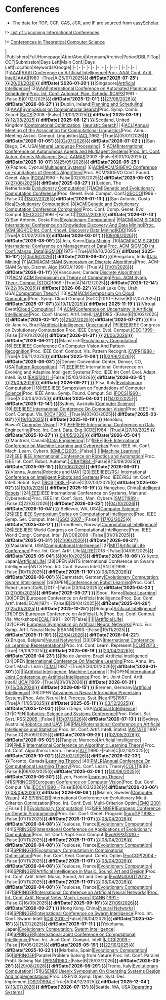 # Conferences

- The data for TOP, CCF, CAS, JCR, and IF are sourced from [easyScholar](https://www.easyscholar.cc/).

!> [List of Upcoming International Conferences](https://internationalconferencealerts.com/all-events.php)

!> [Conferences in Theoretical Computer Science](https://www.lix.polytechnique.fr/~hermann/conf.php)

|  |Publishers|Full/Homepage|Abbr/About|Acronym/Archive|Period/DBLP|Top|CCF|Submission|Days Left|Main Conf.|Days Left|Location|Keywords/Google|
|- |-         |-            |-         |-              |-          |-  |-  |-         |-        |          |-        |-       |-              |
|1|[AAAI](https://www.aaai.org/)|[AAAI Conference on Artificial Intelligence](https://aaai.org/Conferences/conferences.php)|[Proc. AAAI Conf. Artif. Intell.](https://ojs.aaai.org/index.php/AAAI/about)|[AAAI](https://ojs.aaai.org/index.php/AAAI/issue/archive)|1980 -|True|A|25/07/2025|**{{ diffDate('2025-07-25') }}**|[20/01/2026](https://aaai.org/conference/aaai/aaai-26/)|**{{ diffDate('2026-01-20') }}**|Singapore|[Artificial Intelligence](https://www.google.com/search?q=Artificial+Intelligence)|
|2|[AAAI](https://www.aaai.org/)|[International Conference on Automated Planning and Scheduling](https://www.icaps-conference.org/)|[Proc. Int. Conf. Automat. Plan. Schedul.](https://www.icaps-conference.org/)|[ICAPS](https://ojs.aaai.org/index.php/ICAPS/issue/archive)|1991 -|False|B|01/12/2025|**{{ diffDate('2025-12-01') }}**|[27/06/2026](https://icaps26.icaps-conference.org/)|**{{ diffDate('2026-06-27') }}**|Dublin, Ireland|[Planning and Scheduling](https://www.google.com/search?q=Planning+and+Scheduling)|
|3|[AAAI](https://www.aaai.org/)|[Symposium on Combinatorial Search](http://search-conference.org)|Proc. Symp. Comb. Search|[SoCS](https://ojs.aaai.org/index.php/SOCS/issue/archive)|2008 -|False||19/03/2025|**{{ diffDate('2025-03-19') }}**|[12/08/2025](https://socs25.search-conference.org/)|**{{ diffDate('2025-08-12') }}**|Scotland, United Kingdom|[Combinatorial Optimization](https://www.google.com/search?q=Combinatorial+Optimization); [Heuristic Search](https://www.google.com/search?q=Heuristic+Search)|
|4|[ACL](https://www.aclweb.org/)|[Annual Meeting of the Association for Computational Linguistics](https://aclanthology.org/venues/acl/)|Proc. Annu. Meeting Assoc. Comput. Linguistics|[ACL](https://aclanthology.org/venues/acl/)|1962 -|True|A|05/01/2026|**{{ diffDate('2026-01-05') }}**|[02/07/2026](https://2026.aclweb.org/)|**{{ diffDate('2026-07-02') }}**|San Diego, CA, USA|[Natural Language Processing](https://www.google.com/search?q=Natural+Language+Processing)|
|5|[ACM](https://www.acm.org/)|[International Conference on Autonomous Agents and Multiagent Systems](https://www.ifaamas.org/)|[Proc. Int. Conf. Auton. Agents Multiagent Syst.](https://www.ifaamas.org/)|[AAMAS](https://dl.acm.org/conference/aamas/proceedings)|2002 -|False|B|01/10/2025|**{{ diffDate('2025-10-01') }}**|[25/05/2026](https://cyprusconferences.org/aamas2026/)|**{{ diffDate('2026-05-25') }}**|Paphos, Cyprus|[Multiagent Systems](https://www.google.com/search?q=Multiagent+Systems)|
|6|[ACM](https://www.acm.org/)|[ACM/SIGEVO Conference on Foundations of Genetic Algorithms](https://sig.sigevo.org/FOGAs)|Proc. ACM/SIGEVO Conf. Found. Genet. Algo.|[FOGA](https://dl.acm.org/conference/foga)|1990 -|False||02/05/2025|**{{ diffDate('2025-05-02') }}**|[27/08/2025](https://naco.liacs.nl/foga2025/)|**{{ diffDate('2025-08-27') }}**|Leiden, The Netherlands|[Evolutionary Computation](https://www.google.com/search?q=Evolutionary+Computation)|
|7|[ACM](https://www.acm.org/)|[Genetic and Evolutionary Computation Conference](https://dl.acm.org/conference/gecco)|Proc. Genet. Evol. Comput. Conf.|[GECCO](https://dl.acm.org/conference/gecco)|1996 -|False|C|||[13/07/2026](https://gecco-2026.sigevo.org/HomePage)|**{{ diffDate('2026-07-13') }}**|San Antonio, Costa Rica|[Evolutionary Computation](https://www.google.com/search?q=Evolutionary+Computation)|
|8|[ACM](https://www.acm.org/)|[Genetic and Evolutionary Computation Conference Companion](https://dl.acm.org/conference/gecco)|Proc. Conf. Comp. Genet. Evol. Comput.|[GECCOC](https://dl.acm.org/conference/gecco)|1996 -|False|C|||[13/07/2026](https://gecco-2025.sigevo.org/HomePage)|**{{ diffDate('2026-07-13') }}**|San Antonio, Costa Rica|[Evolutionary Computation](https://www.google.com/search?q=Evolutionary+Computation)|
|9|[ACM](https://www.acm.org/)|[ACM SIGKDD International Conference on Knowledge Discovery And Data Mining](https://kdd.org)|[Proc. ACM SIGKDD Int. Conf. Knowl. Discovery Data Mining](https://kdd.org/about)|[KDD](https://dlnext.acm.org/conference/kdd/proceedings)|1995 -|True|A|01/02/2026|**{{ diffDate('2026-02-01') }}**|[09/08/2026](https://kdd2026.kdd.org/)|**{{ diffDate('2026-08-09') }}**|Jeju, Korea|[Data Mining](https://www.google.com/search?q=Data+Mining)|
|10|[ACM](https://www.acm.org/)|[ACM SIGKDD International Conference on Management of Data](https://sigmod.org/)|[Proc. ACM SIGMOD Int. Conf. Manag. Data](https://sigmod.org/about-sigmod/)|[SIGMOD](https://dl.acm.org/conference/mod/proceedings)|1975 -|True|A|10/10/2025|**{{ diffDate('2025-10-10') }}**|[05/06/2026](https://2026.sigmod.org/)|**{{ diffDate('2026-06-05') }}**|Bengaluru, India|[Data Mining](https://www.google.com/search?q=Data+Mining)|
|11|[ACM](https://www.acm.org/)|[ACM-SIAM Symposium on Discrete Algorithms](https://www.siam.org/conferences-events/siam-conferences)|Proc. ACM-SIAM Symp. Discret. Algo.|SODA|1990 -|True|A|||[11/01/2026](https://www.siam.org/conferences-events/siam-conferences/soda26/)|**{{ diffDate('2026-01-11') }}**|Vancouver, Canada|[Discrete Algorithms](https://www.google.com/search?q=Discrete+Algorithms)|
|12|[ACM](https://www.acm.org/)|[ACM Symposium on Theory of Computing](https://sigact.org/articles/conferences.html)|[Proc. ACM Symp. Theor. Comput.](https://acm-stoc.org/)|[STOC](https://dl.acm.org/conference/stoc)|1969 -|True|A|14/12/2025|**{{ diffDate('2025-12-14') }}**|[22/06/2026](https://acm-stoc.org/stoc2026/)|**{{ diffDate('2026-06-22') }}**|Salt Lake City, Utah, USA|[Computation Theory](https://www.google.com/search?q=Computation+Theory)|
|13|[ACM](https://www.acm.org/)|[ACM Symposium On Cloud Computing](https://acmsocc.org/)|Proc. Symp. Cloud Comput.|SoCC|2010 -|False|B|07/07/2025|**{{ diffDate('2025-07-07') }}**|[19/11/2025](https://acmsocc.org/2025/index.html)|**{{ diffDate('2025-11-19') }}**|Virtual Event|[Cloud Computing](https://www.google.com/search?q=Cloud+Computing)|
|14|[ACM](https://www.acm.org/)|[Conference on Uncertainty in Artificial Intelligence](https://www.auai.org/)|Proc. Conf. Uncert. Artif. Intell.|[UAI](https://dl.acm.org/conference/uai)|1985 -|False|B|10/02/2025|**{{ diffDate('2025-02-10') }}**|[21/07/2025](https://www.auai.org/uai2025/)|**{{ diffDate('2025-07-21') }}**|Rio de Janeiro, Brazil|[Artificial Intelligence](https://www.google.com/search?q=Artificial+Intelligence); [Uncertainty](https://www.google.com/search?q=Uncertainty)|
|15|[IEEE](https://ieeexplore.ieee.org/)|IEEE Congress on Evolutionary Computation|Proc. IEEE Congr. Evol. Comput.|[CEC](https://ieeexplore.ieee.org/xpl/conhome/1000284/all-proceedings)|[1999 -](https://dblp.org/db/conf/cec/index.html)|False||31/01/2026|**{{ diffDate('2026-01-31') }}**|[21/06/2026](https://attend.ieee.org/wcci-2026/)|**{{ diffDate('2026-06-21') }}**|Maastricht|[Evolutionary Computation](https://www.google.com/search?q=Evolutionary+Computation)|
|16|[IEEE](https://ieeexplore.ieee.org/)|[IEEE Conference On Computer Vision And Pattern Recognition](https://cvpr.thecvf.com/)|Proc. IEEE Conf. Comput. Vis. Pattern Recognit.|[CVPR](https://ieeexplore.ieee.org/xpl/conhome/1000147/all-proceedings)|[1988 -](https://dblp.org/db/conf/cvpr/index.html)|True|A|06/11/2025|**{{ diffDate('2025-11-06') }}**|[03/06/2026](https://cvpr.thecvf.com/Conferences/2026)|**{{ diffDate('2026-06-03') }}**|Denver Convention Center, Denver, CO, USA|[Pattern Recognition](https://www.google.com/search?q=Pattern+Recognition)|
|17|[IEEE](https://ieeexplore.ieee.org/)|IEEE International Conference on Evolving and Adaptive Intelligent Systems|Proc. IEEE Int Conf. Evol. Adapt. Intell. Syst.|[EAIS](https://ieeexplore.ieee.org/xpl/conhome/1800397/all-proceedings)|[2011 -](https://dblp.org/db/conf/eais/index.html)|False||15/03/2026|**{{ diffDate('2026-03-15') }}**|[21/09/2026](https://ai.dii.unipi.it/eais2026/)|**{{ diffDate('2026-09-21') }}**|Pisa, Italy|[Evolutionary Computation](https://www.google.com/search?q=Evolutionary+Computation)|
|18|[IEEE](https://ieeexplore.ieee.org/)|[IEEE Symposium on Foundations of Computer Science](https://ieee-focs.org/)|Proc. IEEE Annu. Symp. Found. Comput. Sci.|[FOCS](https://ieeexplore.ieee.org/xpl/conhome/1000292/all-proceedings)|[1960 -](https://dblp.org/db/conf/focs/index.html)|True|A|03/04/2025|**{{ diffDate('2025-04-03') }}**|[14/12/2025](https://focs.computer.org/2025/)|**{{ diffDate('2025-12-14') }}**|Sydney, Australia|[Computer Science](https://www.google.com/search?q=Computer+Science)|
|19|[IEEE](https://ieeexplore.ieee.org/)|[IEEE International Conference On Computer Vision](https://iccv.thecvf.com/)|Proc. IEEE Int. Conf. Comput. Vis.|[ICCV](https://ieeexplore.ieee.org/xpl/conhome/1000149/all-proceedings)|[1963 -](https://dblp.org/db/conf/iccv/index.html)|True|A|03/03/2025|**{{ diffDate('2025-03-03') }}**|[19/10/2025](https://iccv.thecvf.com/)|**{{ diffDate('2025-10-19') }}**|Honolulu, Hawai'i|[Computer Vision](https://www.google.com/search?q=Computer+Vision)|
|20|[IEEE](https://ieeexplore.ieee.org/)|[IEEE International Conference on Data Engineering](https://ieee-icde.org/)|Proc. Int. Conf. Data. Eng.|[ICDE](https://ieeexplore.ieee.org/xpl/conhome/1000178/all-proceedings)|[1984 -](https://dblp.org/db/conf/icde/index.html)|True|A|27/10/2025|**{{ diffDate('2025-10-27') }}**|[04/05/2026](https://icde2026.github.io/)|**{{ diffDate('2026-05-04') }}**|Montréal, Canada|[Data Engineering](https://www.google.com/search?q=Data+Engineering)|
|21|[IEEE](https://ieeexplore.ieee.org/)|[IEEE International Conference on Machine Learning and Cybernetics](https://www.icmlc.com/)|Proc. IEEE Int. Conf. Mach. Learn. Cybern.|[ICMLC](https://ieeexplore.ieee.org/xpl/conhome/1000424/all-proceedings)|[2005 -](https://dblp.org/db/conf/icmlc/index.html)|False|||||||[Machine Learning](https://www.google.com/search?q=Machine+Learning)|
|22|[IEEE](https://ieeexplore.ieee.org/)|[IEEE International Conference on Robotics and Automation](https://www.ieee-ras.org/conferences-workshops/fully-sponsored/icra)|Proc. IEEE Int. Conf. Robot. Automat.|[ICRA](https://ieeexplore.ieee.org/xpl/conhome/1000639/all-proceedings)|[1984 -](https://dblp.org/db/conf/icra/index.html)|False|B|15/09/2025|**{{ diffDate('2025-09-15') }}**|[01/06/2026](https://2026.ieee-icra.org/)|**{{ diffDate('2026-06-01') }}**|Vienna, Austria|[Robotics and UAV](https://www.google.com/search?q=Robotics+and+UAV)|
|23|[IEEE](https://ieeexplore.ieee.org/)|[IEEE/RSJ International Conference on Intelligent Robots and Systems](https://www.ieee-ras.org/conferences-workshops/financially-co-sponsored/iros)|Proc. IEEE/RSJ Int. Conf. Intell. Robot. Syst.|[IROS](https://ieeexplore.ieee.org/xpl/conhome/1000393/all-proceedings)|[1988 -](https://dblp.org/db/conf/iros/index.html)|False|C|02/03/2025|**{{ diffDate('2025-03-02') }}**|[19/10/2025](http://www.iros25.org/)|**{{ diffDate('2025-10-19') }}**|Hangzhou, China|[Intelligent Robots](https://www.google.com/search?q=Intelligent+Robots)|
|24|[IEEE](https://ieeexplore.ieee.org/)|IEEE International Conference on Systems, Man and Cybernetics|Proc. IEEE Int. Conf. Syst., Man, Cybern.|[SMC](https://ieeexplore.ieee.org/xpl/conhome/1000738/all-proceedings)|[1989 -](https://dblp.org/db/conf/smc/index.html)|False|C|22/03/2026|**{{ diffDate('2026-03-22') }}**|[04/10/2026](https://www.ieeesmc2026.org/)|**{{ diffDate('2026-10-04') }}**|Bellevue, WA, USA|[Computer Science](https://www.google.com/search?q=Computer+Science)|
|25|[IEEE](https://ieeexplore.ieee.org/)|[IEEE Symposium Series on Computational Intelligence](https://ieee-ssci.org/)|Proc. IEEE Symp. Ser. Comput. Intell.|[SSCI](https://ieeexplore.ieee.org/xpl/conhome/1811304/all-proceedings)|[2007 -](https://dblp.org/db/conf/ssci/index.html)|False||||[17/03/2025](https://ieee-ssci.org/)|**{{ diffDate('2025-03-17') }}**|Trondheim, Norway|[Computational Intelligence](https://www.google.com/search?q=Computational+Intelligence)|
|26|[IEEE](https://ieeexplore.ieee.org/)|IEEE World Congress on Computational Intelligence|Proc. IEEE World Congr. Comput. Intell.|WCCI|2008 -|False||31/01/2025|**{{ diffDate('2025-01-31') }}**|[21/06/2026](https://attend.ieee.org/wcci-2026/)|**{{ diffDate('2026-06-21') }}**|Maastricht, USA|[Computational Intelligence](https://www.google.com/search?q=Computational+Intelligence)|
|27|[MIT](https://direct.mit.edu/)|[Artificial Life Conference](https://direct.mit.edu/isal)|Proc. Int. Conf. Artif. Life|[ALIFE](https://direct.mit.edu/isal)|2018 -|False||04/05/2025|**{{ diffDate('2025-05-04') }}**|[06/10/2025](https://2025.alife.org/)|**{{ diffDate('2025-10-06') }}**|Kyoto,  Japan|[Artificial Life](https://www.google.com/search?q=Artificial+Life)|
|28|OPEN|ANTS International Conference on Swarm Intelligence|ANTS Proc. Int. Conf. Swarm Intell.|ANTS|1998 -|False||10/11/2025|**{{ diffDate('2025-11-10') }}**|[08/06/2026](https://ants2026.org/)|**{{ diffDate('2026-06-08') }}**|Darmstadt, Germany|[Evolutionary Computation](https://www.google.com/search?q=Evolutionary+Computation); [Swarm Intelligence](https://www.google.com/search?q=Swarm+Intelligence)|
|29|OPEN|[Conference on Robot Learning](https://www.corl.org/)|Proc. Conf. Robot Learn.|CoRL|2017 -|False||23/04/2025|**{{ diffDate('2025-04-23') }}**|[27/09/2025](https://www.corl.org/)|**{{ diffDate('2025-09-27') }}**|Seoul, Korea|[Robot Learning](https://www.google.com/search?q=Robot+Learning)|
|30|OPEN|European Conference on Artificial Intelligence|Proc. Eur. Conf. Artif. Intell.|ECAI|1974 -|False|B|29/04/2025|**{{ diffDate('2025-04-29') }}**|[25/10/2025](https://ecai2025.org/)|**{{ diffDate('2025-10-25') }}**|Bologna|[Artificial Intelligence](https://www.google.com/search?q=Artificial+Intelligence)|
|31|OPEN|European Conference on Artificial Life|Proc. Eur. Conf. Comput. Vis. Workshops|[ECAL](https://link.springer.com/conference/ecal)|1991 - 2017|False|||||||[Artificial Life](https://www.google.com/search?q=Artificial+Life)|
|32|OPEN|[European Symposium on Artificial Neural Networks](https://www.esann.org/)|Proc. Eur. Symp. Artif. Neural Netw.|ESANN|1993 -|False||19/11/2025|**{{ diffDate('2025-11-19') }}**|[22/04/2026](https://www.esann.org/)|**{{ diffDate('2026-04-22') }}**|Bruges, Belgium|[Neural Networks](https://www.google.com/search?q=Neural+Networks)|
|33|OPEN|[International Conference on Learning Representations](https://iclr.cc)|Proc. Int. Conf. Learn. Represent.|[ICLR](https://openreview.net/group?id=ICLR.cc)|[2013 -](https://dblp.org/db/conf/iclr/index.html)|True||19/09/2025|**{{ diffDate('2025-09-19') }}**|[23/04/2026](https://iclr.cc/)|**{{ diffDate('2026-04-23') }}**|Rio de Janeiro, Brazil|[Artificial Intelligence](https://www.google.com/search?q=Artificial+Intelligence)|
|34|OPEN|[International Conference On Machine Learning](https://icml.cc)|Proc. Annu. Int. Conf. Mach. Learn.|[ICML](https://proceedings.mlr.press/)|1987 -|True|A|30/01/2026|**{{ diffDate('2026-01-30') }}**||||[Artificial Intelligence](https://www.google.com/search?q=Artificial+Intelligence); [Machine Learning](https://www.google.com/search?q=Machine+Learning)|
|35|OPEN|[International Joint Conference on Artificial Intelligence](https://www.ijcai.org)|Proc. Int. Joint Conf. Artif. Intell.|[IJCAI](https://www.ijcai.org/all_proceedings)|1969 -|True|A|31/01/2026|**{{ diffDate('2026-01-31') }}**|[15/08/2026](https://2026.ijcai.org/)|**{{ diffDate('2026-08-15') }}**|Bremen, Germany|[Artificial Intelligence](https://www.google.com/search?q=Artificial+Intelligence)|
|36|OPEN|[Advances in Neural Information Processing Systems](https://nips.cc/)|Proc. Adv. Neural Inf. Process. Syst.|[NeurIPS](https://proceedings.neurips.cc/)|1987 -|True|A|11/05/2025|**{{ diffDate('2025-05-11') }}**|[03/12/2025](https://nips.cc/)|**{{ diffDate('2025-12-03') }}**|San Diego, USA|[Artificial Intelligence](https://www.google.com/search?q=Artificial+Intelligence)|
|37|OPEN|[Robotics: Science and Systems Conference](https://roboticsconference.org)|Proc. Robot. Sci. Syst.|RSS|[2005 -](https://dblp.org/db/conf/rss/index.html)|False||||[13/07/2026](https://roboticsconference.org)|**{{ diffDate('2026-07-13') }}**|Sydney, Australia|[Robotics and UAV](https://www.google.com/search?q=Robotics+and+UAV)|
|38|[PMLR](https://proceedings.mlr.press/)|[International Conference on Artificial Intelligence and Statistics](https://aistats.org)|Proc. Int. Conf. Artif. Intell. Statist.|[AISTATS](https://proceedings.mlr.press/)|1997 -|False|C|25/09/2025|**{{ diffDate('2025-09-25') }}**|[02/05/2026](https://aistats.org/aistats2026/)|**{{ diffDate('2026-05-02') }}**|Tangier, Morocco|[Artificial Intelligence](https://www.google.com/search?q=Artificial+Intelligence)|
|39|[PMLR](https://proceedings.mlr.press/)|[International Conference on Algorithmic Learning Theory](http://algorithmiclearningtheory.org/)|Proc. Int. Conf. Algorithmic Learn. Theory|[ALT](https://proceedings.mlr.press/)|1990 -|False|C|02/10/2025|**{{ diffDate('2025-10-02') }}**|[23/02/2026](http://algorithmiclearningtheory.org/alt2026/)|**{{ diffDate('2026-02-23') }}**|Toronto, Canada|[Learning Theory](https://www.google.com/search?q=Learning+Theory)|
|40|[PMLR](https://proceedings.mlr.press/)|[Annual Conference On Computational Learning Theory](http://learningtheory.org)|Proc. Conf. Learn. Theory|[COLT](https://dl.acm.org/conference/colt/proceedings)|1988 -|False|B|06/02/2025|**{{ diffDate('2025-02-06') }}**|[30/06/2025](https://learningtheory.org/colt2025/)|**{{ diffDate('2025-06-30') }}**|Lyon, France|[Learning Theory](https://www.google.com/search?q=Learning+Theory)|
|41|[SPRINGER](https://www.springer.com/)|[European Conference on Computer Vision](https://eccv.ecva.net/)|Proc. Eur. Conf. Comput. Vis.|[ECCV](https://link.springer.com/conference/eccv)|[1990 -](https://dblp.org/db/conf/eccv/index.html)|False|B|06/03/2026|**{{ diffDate('2026-03-06') }}**|[08/09/2026](https://eccv.ecva.net/)|**{{ diffDate('2026-09-08') }}**|Malmö, Sweden|[Computer Vision](https://www.google.com/search?q=Computer+Vision)|
|42|[SPRINGER](https://www.springer.com/)|International Conference on Evolutionary Multi-Criterion Optimization|Proc. Int. Conf. Evol. Multi-Criterion Optim.|[EMO](https://link.springer.com/conference/emo)|[2001 -](https://dblp.org/db/conf/emo/index.html)|False|||||||[Evolutionary Computation](https://www.google.com/search?q=Evolutionary+Computation)|
|43|[SPRINGER](https://www.springer.com/)|[European Conference on Genetic Programming](https://www.evostar.org/)|Proc. Eur. Conf. Genet. Program.|[EuroGP](https://link.springer.com/conference/eurogp)|[1998 -](https://dblp.org/db/conf/eurogp/index.html)|False||01/11/2025|**{{ diffDate('2025-11-01') }}**|[08/04/2026](https://www.evostar.org/2026/eurogp/)|**{{ diffDate('2026-04-08') }}**|Toulouse, France|[Evolutionary Computation](https://www.google.com/search?q=Evolutionary+Computation)|
|44|[SPRINGER](https://www.springer.com/)|[International Conference on Applications of Evolutionary Computation](https://www.evostar.org/)|Proc. Int. Conf. Appl. Evol. Comput.|[EvoAPPS](https://link.springer.com/conference/evoapplications)|[2010 -](https://dblp.org/db/conf/evoapps/index.html)|False||01/11/2025|**{{ diffDate('2025-11-01') }}**|[08/04/2026](https://www.evostar.org/2026/evoapps/)|**{{ diffDate('2026-04-08') }}**|Toulouse, France|[Evolutionary Computation](https://www.google.com/search?q=Evolutionary+Computation)|
|45|[SPRINGER](https://www.springer.com/)|[Evolutionary Computation in Combinatorial Optimisation](https://www.evostar.org/)|Proc. Eur. Conf. Evol. Comput. Comb. Optim.|[EvoCOP](https://link.springer.com/conference/evocop)|[2004 -](https://dblp.org/db/conf/evocop/index.html)|False||01/11/2025|**{{ diffDate('2025-11-01') }}**|[08/04/2026](https://www.evostar.org/2026/evocop/)|**{{ diffDate('2026-04-08') }}**|Toulouse, France|[Evolutionary Computation](https://www.google.com/search?q=Evolutionary+Computation)|
|46|[SPRINGER](https://www.springer.com/)|[Artificial Intelligence in Music, Sound, Art and Design](https://www.evostar.org/)|Proc. Int. Conf. Artif. Intell. Music, Sound, Art and Design|[EvoMUSART](https://link.springer.com/conference/evomusart)|[2012 -](https://dblp.org/db/conf/evomusart/index.html)|False||01/11/2025|**{{ diffDate('2025-11-01') }}**|[08/04/2026](https://www.evostar.org/2026/evomusart/)|**{{ diffDate('2026-04-08') }}**|Toulouse, France|[Evolutionary Computation](https://www.google.com/search?q=Evolutionary+Computation)|
|47|[SPRINGER](https://www.springer.com/)|[International Conference on Artificial Neural Networks](https://e-nns.org/)|[Proc. Int. Conf. Artif. Neural Netw. Mach. Learn.](https://e-nns.org/)|[ICANN](https://link.springer.com/conference/icann)|[1991 -](https://dblp.org/db/conf/icann/index.html)|False|C|16/09/2025|**{{ diffDate('2025-09-16') }}**|[27/09/2026](https://waset.org/artificial-neural-networks-conference-in-september-2026-in-hong-kong)|**{{ diffDate('2026-09-27') }}**|Hong Kong, China|[Neural Networks](https://www.google.com/search?q=Neural+Networks)|
|48|[SPRINGER](https://www.springer.com/)|[International Conference on Swarm Intelligence](https://iasei.org/)|Proc. Int. Conf. Swarm Intell.|[ICSI](https://link.springer.com/conference/icsi)|[2010 -](https://dblp.org/db/conf/swarm/index.html)|False||18/04/2025|**{{ diffDate('2025-04-18') }}**|[11/07/2025](https://iasei.org/icsi2025/)|**{{ diffDate('2025-07-11') }}**|Yokohama, Japan|[Evolutionary Computation](https://www.google.com/search?q=Evolutionary+Computation); [Swarm Intelligence](https://www.google.com/search?q=Swarm+Intelligence)|
|49|[SPRINGER](https://www.springer.com/)|[International Joint Conference on Computational Intelligence](https://ijcci.scitevents.org/)|Proc. Int. Joint Conf. Comput. Intell.|[IJCCI](https://link.springer.com/conference/ijcci)|[2009 -](https://dblp.org/db/conf/ijcci/index.html)|False||19/05/2025|**{{ diffDate('2025-05-19') }}**|[22/10/2025](https://ijcci.scitevents.org/)|**{{ diffDate('2025-10-22') }}**|Marbella, Spain|[Evolutionary Computation](https://www.google.com/search?q=Evolutionary+Computation)|
|50|[SPRINGER](https://www.springer.com/)|Parallel Problem Solving from Nature|Proc. Int. Conf. Parallel Probl. Solving Nat.|[PPSN](https://link.springer.com/conference/ppsn)|[1990 -](https://dblp.org/db/conf/ppsn/index.html)|False|B|28/03/2026|**{{ diffDate('2026-03-28') }}**|[29/08/2026](https://ppsn2026.disi.unitn.it/)|**{{ diffDate('2026-08-29') }}**|Trento, Italy|[Evolutionary Computation](https://www.google.com/search?q=Evolutionary+Computation)|
|51|[USENIX](https://www.usenix.org/)|[Usenix Symposium On Operating Systems Design And Implementations](https://www.usenix.org)|Proc. USENIX Symp. Oper. Syst. Des. Implement.|[OSDI](https://dl.acm.org/conference/osdi/proceedings)|[1994 -](https://dblp.org/db/conf/osdi/index.html)|True|A|04/12/2025|**{{ diffDate('2025-12-04') }}**|[13/07/2026](https://www.usenix.org/conference/osdi26)|**{{ diffDate('2026-07-13') }}**|Seattle, WA, USA|[Operating Systems](https://www.google.com/search?q=Operating+Systems)|
